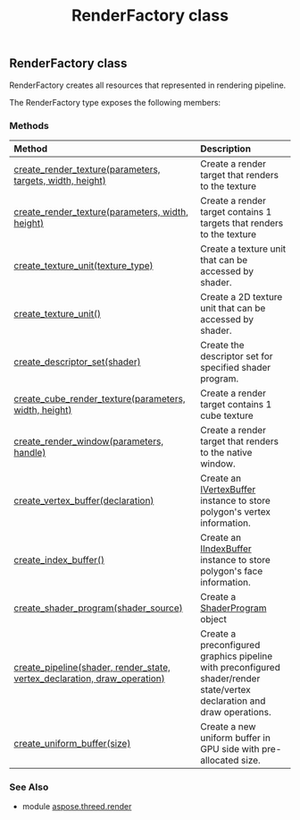 ﻿---
title: RenderFactory class
second_title: Aspose.3D for Python via .NET API References
description: 
type: docs
weight: 230
url: /python-net/aspose.threed.render/renderfactory/
is_root: false
---

## RenderFactory class

RenderFactory creates all resources that represented in rendering pipeline.



The RenderFactory type exposes the following members:

### Methods
| Method | Description |
| :- | :- |
| [create_render_texture(parameters, targets, width, height)](/3d/python-net/aspose.threed.render/renderfactory/create_render_texture/#RenderParameters-int-int-int) | Create a render target that renders to the texture |
| [create_render_texture(parameters, width, height)](/3d/python-net/aspose.threed.render/renderfactory/create_render_texture/#RenderParameters-int-int) | Create a render target contains 1 targets that renders to the texture |
| [create_texture_unit(texture_type)](/3d/python-net/aspose.threed.render/renderfactory/create_texture_unit/#TextureType) | Create a texture unit that can be accessed by shader. |
| [create_texture_unit()](/3d/python-net/aspose.threed.render/renderfactory/create_texture_unit/#) | Create a 2D texture unit that can be accessed by shader. |
| [create_descriptor_set(shader)](/3d/python-net/aspose.threed.render/renderfactory/create_descriptor_set/#ShaderProgram) | Create the descriptor set for specified shader program. |
| [create_cube_render_texture(parameters, width, height)](/3d/python-net/aspose.threed.render/renderfactory/create_cube_render_texture/#RenderParameters-int-int) | Create a render target contains 1 cube texture |
| [create_render_window(parameters, handle)](/3d/python-net/aspose.threed.render/renderfactory/create_render_window/#RenderParameters-WindowHandle) | Create a render target that renders to the native window. |
| [create_vertex_buffer(declaration)](/3d/python-net/aspose.threed.render/renderfactory/create_vertex_buffer/#aspose.threed.utilities.VertexDeclaration) | Create an [IVertexBuffer](/3d/python-net/aspose.threed.render/ivertexbuffer) instance to store polygon's vertex information. |
| [create_index_buffer()](/3d/python-net/aspose.threed.render/renderfactory/create_index_buffer/#) | Create an [IIndexBuffer](/3d/python-net/aspose.threed.render/iindexbuffer) instance to store polygon's face information. |
| [create_shader_program(shader_source)](/3d/python-net/aspose.threed.render/renderfactory/create_shader_program/#ShaderSource) | Create a [ShaderProgram](/3d/python-net/aspose.threed.render/shaderprogram) object |
| [create_pipeline(shader, render_state, vertex_declaration, draw_operation)](/3d/python-net/aspose.threed.render/renderfactory/create_pipeline/#ShaderProgram-RenderState-aspose.threed.utilities.VertexDeclaration-DrawOperation) | Create a preconfigured graphics pipeline with preconfigured shader/render state/vertex declaration and draw operations. |
| [create_uniform_buffer(size)](/3d/python-net/aspose.threed.render/renderfactory/create_uniform_buffer/#int) | Create a new uniform buffer in GPU side with pre-allocated size. |


### See Also

* module [aspose.threed.render](../)
